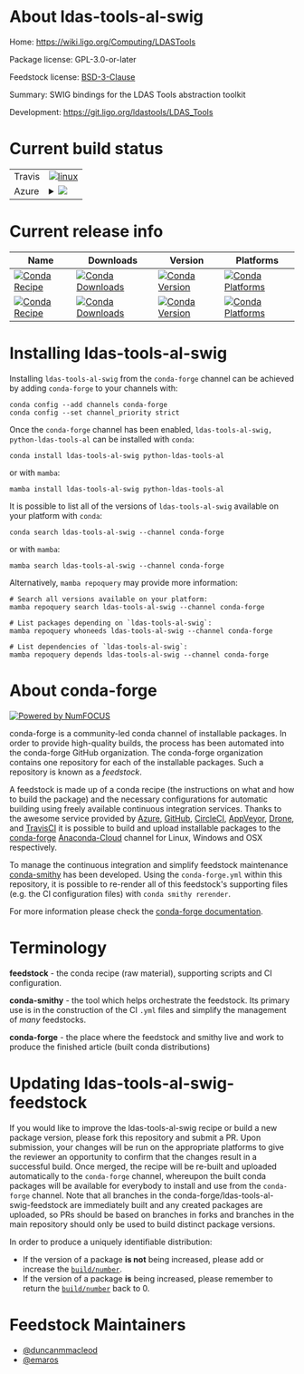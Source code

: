 About ldas-tools-al-swig
========================

Home: https://wiki.ligo.org/Computing/LDASTools

Package license: GPL-3.0-or-later

Feedstock license: [BSD-3-Clause](https://github.com/conda-forge/ldas-tools-al-swig-feedstock/blob/main/LICENSE.txt)

Summary: SWIG bindings for the LDAS Tools abstraction toolkit

Development: https://git.ligo.org/ldastools/LDAS_Tools

Current build status
====================


<table><tr>
    <td>Travis</td>
    <td>
      <a href="https://app.travis-ci.com/conda-forge/ldas-tools-al-swig-feedstock">
        <img alt="linux" src="https://img.shields.io/travis/com/conda-forge/ldas-tools-al-swig-feedstock/main.svg?label=Linux">
      </a>
    </td>
  </tr>
    
  <tr>
    <td>Azure</td>
    <td>
      <details>
        <summary>
          <a href="https://dev.azure.com/conda-forge/feedstock-builds/_build/latest?definitionId=6045&branchName=main">
            <img src="https://dev.azure.com/conda-forge/feedstock-builds/_apis/build/status/ldas-tools-al-swig-feedstock?branchName=main">
          </a>
        </summary>
        <table>
          <thead><tr><th>Variant</th><th>Status</th></tr></thead>
          <tbody><tr>
              <td>linux_64</td>
              <td>
                <a href="https://dev.azure.com/conda-forge/feedstock-builds/_build/latest?definitionId=6045&branchName=main">
                  <img src="https://dev.azure.com/conda-forge/feedstock-builds/_apis/build/status/ldas-tools-al-swig-feedstock?branchName=main&jobName=linux&configuration=linux_64_" alt="variant">
                </a>
              </td>
            </tr><tr>
              <td>linux_aarch64</td>
              <td>
                <a href="https://dev.azure.com/conda-forge/feedstock-builds/_build/latest?definitionId=6045&branchName=main">
                  <img src="https://dev.azure.com/conda-forge/feedstock-builds/_apis/build/status/ldas-tools-al-swig-feedstock?branchName=main&jobName=linux&configuration=linux_aarch64_" alt="variant">
                </a>
              </td>
            </tr><tr>
              <td>linux_ppc64le</td>
              <td>
                <a href="https://dev.azure.com/conda-forge/feedstock-builds/_build/latest?definitionId=6045&branchName=main">
                  <img src="https://dev.azure.com/conda-forge/feedstock-builds/_apis/build/status/ldas-tools-al-swig-feedstock?branchName=main&jobName=linux&configuration=linux_ppc64le_" alt="variant">
                </a>
              </td>
            </tr><tr>
              <td>osx_64</td>
              <td>
                <a href="https://dev.azure.com/conda-forge/feedstock-builds/_build/latest?definitionId=6045&branchName=main">
                  <img src="https://dev.azure.com/conda-forge/feedstock-builds/_apis/build/status/ldas-tools-al-swig-feedstock?branchName=main&jobName=osx&configuration=osx_64_" alt="variant">
                </a>
              </td>
            </tr><tr>
              <td>osx_arm64</td>
              <td>
                <a href="https://dev.azure.com/conda-forge/feedstock-builds/_build/latest?definitionId=6045&branchName=main">
                  <img src="https://dev.azure.com/conda-forge/feedstock-builds/_apis/build/status/ldas-tools-al-swig-feedstock?branchName=main&jobName=osx&configuration=osx_arm64_" alt="variant">
                </a>
              </td>
            </tr>
          </tbody>
        </table>
      </details>
    </td>
  </tr>
</table>

Current release info
====================

| Name | Downloads | Version | Platforms |
| --- | --- | --- | --- |
| [![Conda Recipe](https://img.shields.io/badge/recipe-ldas--tools--al--swig-green.svg)](https://anaconda.org/conda-forge/ldas-tools-al-swig) | [![Conda Downloads](https://img.shields.io/conda/dn/conda-forge/ldas-tools-al-swig.svg)](https://anaconda.org/conda-forge/ldas-tools-al-swig) | [![Conda Version](https://img.shields.io/conda/vn/conda-forge/ldas-tools-al-swig.svg)](https://anaconda.org/conda-forge/ldas-tools-al-swig) | [![Conda Platforms](https://img.shields.io/conda/pn/conda-forge/ldas-tools-al-swig.svg)](https://anaconda.org/conda-forge/ldas-tools-al-swig) |
| [![Conda Recipe](https://img.shields.io/badge/recipe-python--ldas--tools--al-green.svg)](https://anaconda.org/conda-forge/python-ldas-tools-al) | [![Conda Downloads](https://img.shields.io/conda/dn/conda-forge/python-ldas-tools-al.svg)](https://anaconda.org/conda-forge/python-ldas-tools-al) | [![Conda Version](https://img.shields.io/conda/vn/conda-forge/python-ldas-tools-al.svg)](https://anaconda.org/conda-forge/python-ldas-tools-al) | [![Conda Platforms](https://img.shields.io/conda/pn/conda-forge/python-ldas-tools-al.svg)](https://anaconda.org/conda-forge/python-ldas-tools-al) |

Installing ldas-tools-al-swig
=============================

Installing `ldas-tools-al-swig` from the `conda-forge` channel can be achieved by adding `conda-forge` to your channels with:

```
conda config --add channels conda-forge
conda config --set channel_priority strict
```

Once the `conda-forge` channel has been enabled, `ldas-tools-al-swig, python-ldas-tools-al` can be installed with `conda`:

```
conda install ldas-tools-al-swig python-ldas-tools-al
```

or with `mamba`:

```
mamba install ldas-tools-al-swig python-ldas-tools-al
```

It is possible to list all of the versions of `ldas-tools-al-swig` available on your platform with `conda`:

```
conda search ldas-tools-al-swig --channel conda-forge
```

or with `mamba`:

```
mamba search ldas-tools-al-swig --channel conda-forge
```

Alternatively, `mamba repoquery` may provide more information:

```
# Search all versions available on your platform:
mamba repoquery search ldas-tools-al-swig --channel conda-forge

# List packages depending on `ldas-tools-al-swig`:
mamba repoquery whoneeds ldas-tools-al-swig --channel conda-forge

# List dependencies of `ldas-tools-al-swig`:
mamba repoquery depends ldas-tools-al-swig --channel conda-forge
```


About conda-forge
=================

[![Powered by
NumFOCUS](https://img.shields.io/badge/powered%20by-NumFOCUS-orange.svg?style=flat&colorA=E1523D&colorB=007D8A)](https://numfocus.org)

conda-forge is a community-led conda channel of installable packages.
In order to provide high-quality builds, the process has been automated into the
conda-forge GitHub organization. The conda-forge organization contains one repository
for each of the installable packages. Such a repository is known as a *feedstock*.

A feedstock is made up of a conda recipe (the instructions on what and how to build
the package) and the necessary configurations for automatic building using freely
available continuous integration services. Thanks to the awesome service provided by
[Azure](https://azure.microsoft.com/en-us/services/devops/), [GitHub](https://github.com/),
[CircleCI](https://circleci.com/), [AppVeyor](https://www.appveyor.com/),
[Drone](https://cloud.drone.io/welcome), and [TravisCI](https://travis-ci.com/)
it is possible to build and upload installable packages to the
[conda-forge](https://anaconda.org/conda-forge) [Anaconda-Cloud](https://anaconda.org/)
channel for Linux, Windows and OSX respectively.

To manage the continuous integration and simplify feedstock maintenance
[conda-smithy](https://github.com/conda-forge/conda-smithy) has been developed.
Using the ``conda-forge.yml`` within this repository, it is possible to re-render all of
this feedstock's supporting files (e.g. the CI configuration files) with ``conda smithy rerender``.

For more information please check the [conda-forge documentation](https://conda-forge.org/docs/).

Terminology
===========

**feedstock** - the conda recipe (raw material), supporting scripts and CI configuration.

**conda-smithy** - the tool which helps orchestrate the feedstock.
                   Its primary use is in the construction of the CI ``.yml`` files
                   and simplify the management of *many* feedstocks.

**conda-forge** - the place where the feedstock and smithy live and work to
                  produce the finished article (built conda distributions)


Updating ldas-tools-al-swig-feedstock
=====================================

If you would like to improve the ldas-tools-al-swig recipe or build a new
package version, please fork this repository and submit a PR. Upon submission,
your changes will be run on the appropriate platforms to give the reviewer an
opportunity to confirm that the changes result in a successful build. Once
merged, the recipe will be re-built and uploaded automatically to the
`conda-forge` channel, whereupon the built conda packages will be available for
everybody to install and use from the `conda-forge` channel.
Note that all branches in the conda-forge/ldas-tools-al-swig-feedstock are
immediately built and any created packages are uploaded, so PRs should be based
on branches in forks and branches in the main repository should only be used to
build distinct package versions.

In order to produce a uniquely identifiable distribution:
 * If the version of a package **is not** being increased, please add or increase
   the [``build/number``](https://docs.conda.io/projects/conda-build/en/latest/resources/define-metadata.html#build-number-and-string).
 * If the version of a package **is** being increased, please remember to return
   the [``build/number``](https://docs.conda.io/projects/conda-build/en/latest/resources/define-metadata.html#build-number-and-string)
   back to 0.

Feedstock Maintainers
=====================

* [@duncanmmacleod](https://github.com/duncanmmacleod/)
* [@emaros](https://github.com/emaros/)

